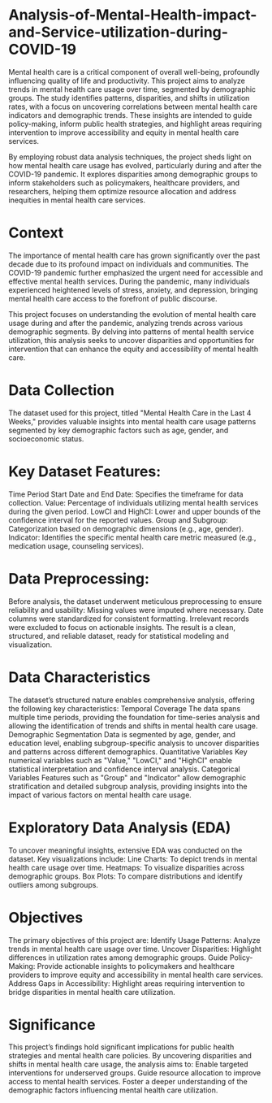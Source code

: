 # Analysis-of-Mental-Health-impact-and-Service-utilization-during-COVID-19

Mental health care is a critical component of overall well-being, profoundly influencing quality of life and productivity. This project aims to analyze trends in mental health care usage over time, segmented by demographic groups. The study identifies patterns, disparities, and shifts in utilization rates, with a focus on uncovering correlations between mental health care indicators and demographic trends. These insights are intended to guide policy-making, inform public health strategies, and highlight areas requiring intervention to improve accessibility and equity in mental health care services.

By employing robust data analysis techniques, the project sheds light on how mental health care usage has evolved, particularly during and after the COVID-19 pandemic. It explores disparities among demographic groups to inform stakeholders such as policymakers, healthcare providers, and researchers, helping them optimize resource allocation and address inequities in mental health care services.

# Context

The importance of mental health care has grown significantly over the past decade due to its profound impact on individuals and communities. The COVID-19 pandemic further emphasized the urgent need for accessible and effective mental health services. During the pandemic, many individuals experienced heightened levels of stress, anxiety, and depression, bringing mental health care access to the forefront of public discourse.

This project focuses on understanding the evolution of mental health care usage during and after the pandemic, analyzing trends across various demographic segments. By delving into patterns of mental health service utilization, this analysis seeks to uncover disparities and opportunities for intervention that can enhance the equity and accessibility of mental health care.

# Data Collection
The dataset used for this project, titled "Mental Health Care in the Last 4 Weeks," provides valuable insights into mental health care usage patterns segmented by key demographic factors such as age, gender, and socioeconomic status.

# Key Dataset Features:
Time Period Start Date and End Date: Specifies the timeframe for data collection.
Value: Percentage of individuals utilizing mental health services during the given period.
LowCI and HighCI: Lower and upper bounds of the confidence interval for the reported values.
Group and Subgroup: Categorization based on demographic dimensions (e.g., age, gender).
Indicator: Identifies the specific mental health care metric measured (e.g., medication usage, counseling services).

# Data Preprocessing:
Before analysis, the dataset underwent meticulous preprocessing to ensure reliability and usability:
Missing values were imputed where necessary.
Date columns were standardized for consistent formatting.
Irrelevant records were excluded to focus on actionable insights.
The result is a clean, structured, and reliable dataset, ready for statistical modeling and visualization.

# Data Characteristics
The dataset’s structured nature enables comprehensive analysis, offering the following key characteristics:
Temporal Coverage
The data spans multiple time periods, providing the foundation for time-series analysis and allowing the identification of trends and shifts in mental health care usage.
Demographic Segmentation
Data is segmented by age, gender, and education level, enabling subgroup-specific analysis to uncover disparities and patterns across different demographics.
Quantitative Variables
Key numerical variables such as "Value," "LowCI," and "HighCI" enable statistical interpretation and confidence interval analysis.
Categorical Variables
Features such as "Group" and "Indicator" allow demographic stratification and detailed subgroup analysis, providing insights into the impact of various factors on mental health care usage.

# Exploratory Data Analysis (EDA)
To uncover meaningful insights, extensive EDA was conducted on the dataset. Key visualizations include:
Line Charts: To depict trends in mental health care usage over time.
Heatmaps: To visualize disparities across demographic groups.
Box Plots: To compare distributions and identify outliers among subgroups.

# Objectives
The primary objectives of this project are:
Identify Usage Patterns: Analyze trends in mental health care usage over time.
Uncover Disparities: Highlight differences in utilization rates among demographic groups.
Guide Policy-Making: Provide actionable insights to policymakers and healthcare providers to improve equity and accessibility in mental health care services.
Address Gaps in Accessibility: Highlight areas requiring intervention to bridge disparities in mental health care utilization.

# Significance
This project’s findings hold significant implications for public health strategies and mental health care policies. By uncovering disparities and shifts in mental health care usage, the analysis aims to:
Enable targeted interventions for underserved groups.
Guide resource allocation to improve access to mental health services.
Foster a deeper understanding of the demographic factors influencing mental health care utilization.
